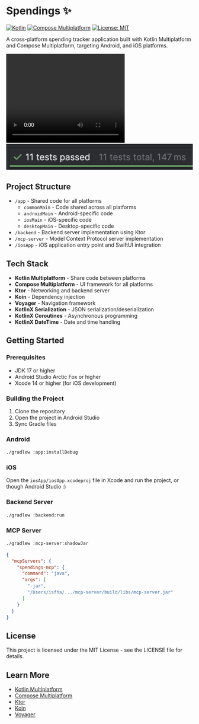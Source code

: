 # Spendings ✨

[![Kotlin](https://img.shields.io/badge/Kotlin-2.0.0-blue.svg)](https://kotlinlang.org)
[![Compose Multiplatform](https://img.shields.io/badge/Compose%20Multiplatform-1.8.2-blue.svg)](https://www.jetbrains.com/lp/compose-multiplatform/)
[![License: MIT](https://img.shields.io/badge/License-MIT-yellow.svg)](https://opensource.org/licenses/MIT)

A cross-platform spending tracker application built with Kotlin Multiplatform and Compose Multiplatform, targeting Android, and iOS platforms.

<video width="320" height="240" controls>
  <source src="https://github.com/isfaaghyth/iox-mcp/raw/refs/heads/main/demo.mp4" type="video/mp4">
</video>

<img src="test.png" alt="Application Screenshot" />

## Project Structure
- `/app` - Shared code for all platforms
  - `commonMain` - Code shared across all platforms
  - `androidMain` - Android-specific code
  - `iosMain` - iOS-specific code
  - `desktopMain` - Desktop-specific code
- `/backend` - Backend server implementation using Ktor
- `/mcp-server` - Model Context Protocol server implementation
- `/iosApp` - iOS application entry point and SwiftUI integration

## Tech Stack
- **Kotlin Multiplatform** - Share code between platforms
- **Compose Multiplatform** - UI framework for all platforms
- **Ktor** - Networking and backend server
- **Koin** - Dependency injection
- **Voyager** - Navigation framework
- **KotlinX Serialization** - JSON serialization/deserialization
- **KotlinX Coroutines** - Asynchronous programming
- **KotlinX DateTime** - Date and time handling

## Getting Started

### Prerequisites
- JDK 17 or higher
- Android Studio Arctic Fox or higher
- Xcode 14 or higher (for iOS development)

### Building the Project
1. Clone the repository
2. Open the project in Android Studio
3. Sync Gradle files

### Android
```bash
./gradlew :app:installDebug
```

### iOS
Open the `iosApp/iosApp.xcodeproj` file in Xcode and run the project, or though Android Studio :)

### Backend Server
```bash
./gradlew :backend:run
```

### MCP Server
```bash
./gradlew :mcp-server:shadowJar
```
```json
{
  "mcpServers": {
    "spendings-mcp": {
      "command": "java",
      "args": [
        "-jar",
        "/Users/isfha/.../mcp-server/build/libs/mcp-server.jar"
      ]
    }
  }
}
```

## License
This project is licensed under the MIT License - see the LICENSE file for details.

## Learn More

- [Kotlin Multiplatform](https://www.jetbrains.com/help/kotlin-multiplatform-dev/get-started.html)
- [Compose Multiplatform](https://www.jetbrains.com/lp/compose-multiplatform/)
- [Ktor](https://ktor.io/)
- [Koin](https://insert-koin.io/)
- [Voyager](https://voyager.adriel.cafe/)